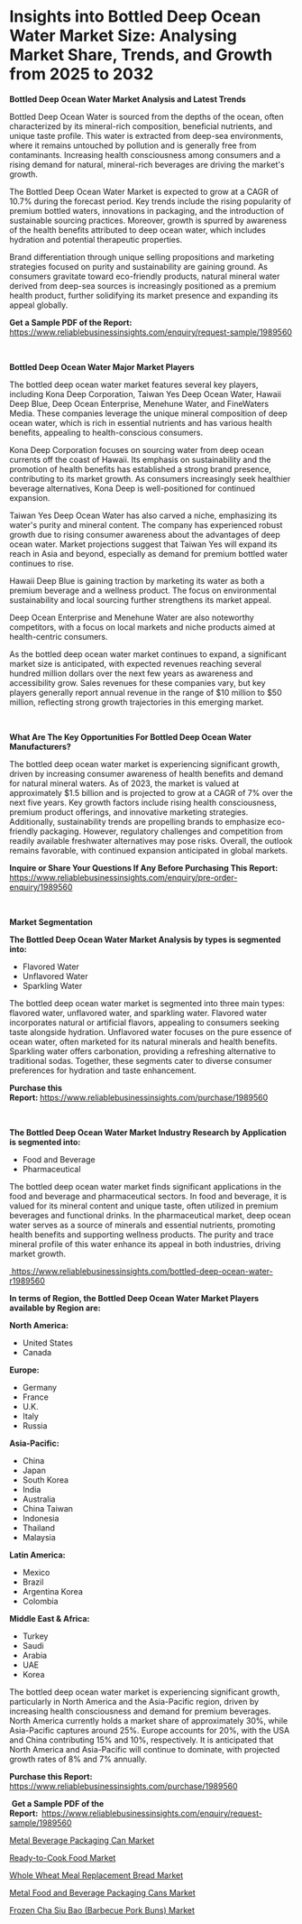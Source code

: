 <p><h1>Insights into Bottled Deep Ocean Water Market Size: Analysing Market Share, Trends, and Growth from 2025 to 2032</h1></p><p><strong>Bottled Deep Ocean Water Market Analysis and Latest Trends</strong></p>
<p><p>Bottled Deep Ocean Water is sourced from the depths of the ocean, often characterized by its mineral-rich composition, beneficial nutrients, and unique taste profile. This water is extracted from deep-sea environments, where it remains untouched by pollution and is generally free from contaminants. Increasing health consciousness among consumers and a rising demand for natural, mineral-rich beverages are driving the market's growth.</p><p>The Bottled Deep Ocean Water Market is expected to grow at a CAGR of 10.7% during the forecast period. Key trends include the rising popularity of premium bottled waters, innovations in packaging, and the introduction of sustainable sourcing practices. Moreover, growth is spurred by awareness of the health benefits attributed to deep ocean water, which includes hydration and potential therapeutic properties.</p><p>Brand differentiation through unique selling propositions and marketing strategies focused on purity and sustainability are gaining ground. As consumers gravitate toward eco-friendly products, natural mineral water derived from deep-sea sources is increasingly positioned as a premium health product, further solidifying its market presence and expanding its appeal globally.</p></p>
<p><strong>Get a Sample PDF of the Report:&nbsp;</strong> <a href="https://www.reliablebusinessinsights.com/enquiry/request-sample/1989560?utm_campaign=96&utm_medium=2&utm_source=Github&utm_content=ia&utm_term=07042025&utm_id=bottled-deep-ocean-water">https://www.reliablebusinessinsights.com/enquiry/request-sample/1989560</a></p>
<p>&nbsp;</p>
<p><strong>Bottled Deep Ocean Water Major Market Players</strong></p>
<p><p>The bottled deep ocean water market features several key players, including Kona Deep Corporation, Taiwan Yes Deep Ocean Water, Hawaii Deep Blue, Deep Ocean Enterprise, Menehune Water, and FineWaters Media. These companies leverage the unique mineral composition of deep ocean water, which is rich in essential nutrients and has various health benefits, appealing to health-conscious consumers. </p><p>Kona Deep Corporation focuses on sourcing water from deep ocean currents off the coast of Hawaii. Its emphasis on sustainability and the promotion of health benefits has established a strong brand presence, contributing to its market growth. As consumers increasingly seek healthier beverage alternatives, Kona Deep is well-positioned for continued expansion.</p><p>Taiwan Yes Deep Ocean Water has also carved a niche, emphasizing its water's purity and mineral content. The company has experienced robust growth due to rising consumer awareness about the advantages of deep ocean water. Market projections suggest that Taiwan Yes will expand its reach in Asia and beyond, especially as demand for premium bottled water continues to rise.</p><p>Hawaii Deep Blue is gaining traction by marketing its water as both a premium beverage and a wellness product. The focus on environmental sustainability and local sourcing further strengthens its market appeal. </p><p>Deep Ocean Enterprise and Menehune Water are also noteworthy competitors, with a focus on local markets and niche products aimed at health-centric consumers. </p><p>As the bottled deep ocean water market continues to expand, a significant market size is anticipated, with expected revenues reaching several hundred million dollars over the next few years as awareness and accessibility grow. Sales revenues for these companies vary, but key players generally report annual revenue in the range of $10 million to $50 million, reflecting strong growth trajectories in this emerging market.</p></p>
<p>&nbsp;</p>
<p><strong>What Are The Key Opportunities For Bottled Deep Ocean Water Manufacturers?</strong></p>
<p><p>The bottled deep ocean water market is experiencing significant growth, driven by increasing consumer awareness of health benefits and demand for natural mineral waters. As of 2023, the market is valued at approximately $1.5 billion and is projected to grow at a CAGR of 7% over the next five years. Key growth factors include rising health consciousness, premium product offerings, and innovative marketing strategies. Additionally, sustainability trends are propelling brands to emphasize eco-friendly packaging. However, regulatory challenges and competition from readily available freshwater alternatives may pose risks. Overall, the outlook remains favorable, with continued expansion anticipated in global markets.</p></p>
<p><strong>Inquire or Share Your Questions If Any Before Purchasing This Report:</strong> <a href="https://www.reliablebusinessinsights.com/enquiry/pre-order-enquiry/1989560?utm_campaign=96&utm_medium=2&utm_source=Github&utm_content=ia&utm_term=07042025&utm_id=bottled-deep-ocean-water">https://www.reliablebusinessinsights.com/enquiry/pre-order-enquiry/1989560</a></p>
<p>&nbsp;</p>
<p><strong>Market Segmentation</strong></p>
<p><strong>The Bottled Deep Ocean Water Market Analysis by types is segmented into:</strong></p>
<p><ul><li>Flavored Water</li><li>Unflavored Water</li><li>Sparkling Water</li></ul></p>
<p><p>The bottled deep ocean water market is segmented into three main types: flavored water, unflavored water, and sparkling water. Flavored water incorporates natural or artificial flavors, appealing to consumers seeking taste alongside hydration. Unflavored water focuses on the pure essence of ocean water, often marketed for its natural minerals and health benefits. Sparkling water offers carbonation, providing a refreshing alternative to traditional sodas. Together, these segments cater to diverse consumer preferences for hydration and taste enhancement.</p></p>
<p><strong>Purchase this Report:&nbsp;</strong><a href="https://www.reliablebusinessinsights.com/purchase/1989560?utm_campaign=96&utm_medium=2&utm_source=Github&utm_content=ia&utm_term=07042025&utm_id=bottled-deep-ocean-water">https://www.reliablebusinessinsights.com/purchase/1989560</a></p>
<p>&nbsp;</p>
<p><strong>The Bottled Deep Ocean Water Market Industry Research by Application is segmented into:</strong></p>
<p><ul><li>Food and Beverage</li><li>Pharmaceutical</li></ul></p>
<p><p>The bottled deep ocean water market finds significant applications in the food and beverage and pharmaceutical sectors. In food and beverage, it is valued for its mineral content and unique taste, often utilized in premium beverages and functional drinks. In the pharmaceutical market, deep ocean water serves as a source of minerals and essential nutrients, promoting health benefits and supporting wellness products. The purity and trace mineral profile of this water enhance its appeal in both industries, driving market growth.</p></p>
<p><a href="https://www.reliablebusinessinsights.com/bottled-deep-ocean-water-r1989560?utm_campaign=96&utm_medium=2&utm_source=Github&utm_content=ia&utm_term=07042025&utm_id=bottled-deep-ocean-water">&nbsp;https://www.reliablebusinessinsights.com/bottled-deep-ocean-water-r1989560</a></p>
<p><strong>In terms of Region, the Bottled Deep Ocean Water Market Players available by Region are:</strong></p>
<p>
    <p> <strong> North America: </strong>
        <ul>
            <li>United States</li>
            <li>Canada</li>
        </ul>
        </p> 
    <p> <strong> Europe: </strong>
        <ul>
            <li>Germany</li>
            <li>France</li>
            <li>U.K.</li>
            <li>Italy</li>
            <li>Russia</li>
        </ul>
        </p> 
    <p> <strong> Asia-Pacific: </strong>
        <ul>
            <li>China</li>
            <li>Japan</li>
            <li>South Korea</li>
            <li>India</li>
            <li>Australia</li>
            <li>China Taiwan</li>
            <li>Indonesia</li>
            <li>Thailand</li>
            <li>Malaysia</li>
        </ul>
        </p> 
    <p> <strong> Latin America: </strong>
        <ul>
            <li>Mexico</li>
            <li>Brazil</li>
            <li>Argentina Korea</li>
            <li>Colombia</li>
        </ul>
        </p> 
    <p> <strong> Middle East & Africa: </strong>
        <ul>
            <li>Turkey</li>
            <li>Saudi</li>
            <li>Arabia</li>
            <li>UAE</li>
            <li>Korea</li>
        </ul>
    </p>
    </p>
<p><p>The bottled deep ocean water market is experiencing significant growth, particularly in North America and the Asia-Pacific region, driven by increasing health consciousness and demand for premium beverages. North America currently holds a market share of approximately 30%, while Asia-Pacific captures around 25%. Europe accounts for 20%, with the USA and China contributing 15% and 10%, respectively. It is anticipated that North America and Asia-Pacific will continue to dominate, with projected growth rates of 8% and 7% annually.</p></p>
<p><strong>Purchase this Report: </strong><a href="https://www.reliablebusinessinsights.com/purchase/1989560?utm_campaign=96&utm_medium=2&utm_source=Github&utm_content=ia&utm_term=07042025&utm_id=bottled-deep-ocean-water">https://www.reliablebusinessinsights.com/purchase/1989560</a></p>
<p>&nbsp;<strong>Get a Sample PDF of the Report:&nbsp;&nbsp;</strong><a href="https://www.reliablebusinessinsights.com/enquiry/request-sample/1989560?utm_campaign=96&utm_medium=2&utm_source=Github&utm_content=ia&utm_term=07042025&utm_id=bottled-deep-ocean-water">https://www.reliablebusinessinsights.com/enquiry/request-sample/1989560</a></p>
<p><strong></strong></p>
<p><p><a href="https://github.com/daddskokenk4/Market-Research-Report-List-1/blob/main/metal-beverage-packaging-can-market.md?utm_campaign=96&utm_medium=2&utm_source=Github&utm_content=ia&utm_term=07042025&utm_id=bottled-deep-ocean-water">Metal Beverage Packaging Can Market</a></p><p><a href="https://github.com/kimomeifbnu26/Market-Research-Report-List-1/blob/main/ready-to-cook-food-market.md?utm_campaign=96&utm_medium=2&utm_source=Github&utm_content=ia&utm_term=07042025&utm_id=bottled-deep-ocean-water">Ready-to-Cook Food Market</a></p><p><a href="https://github.com/nicoytabiz7/Market-Research-Report-List-1/blob/main/whole-wheat-meal-replacement-bread-market.md?utm_campaign=96&utm_medium=2&utm_source=Github&utm_content=ia&utm_term=07042025&utm_id=bottled-deep-ocean-water">Whole Wheat Meal Replacement Bread Market</a></p><p><a href="https://github.com/forttgoddym7/Market-Research-Report-List-1/blob/main/metal-food-and-beverage-packaging-cans-market.md?utm_campaign=96&utm_medium=2&utm_source=Github&utm_content=ia&utm_term=07042025&utm_id=bottled-deep-ocean-water">Metal Food and Beverage Packaging Cans Market</a></p><p><a href="https://github.com/kabotcaddoub/Market-Research-Report-List-1/blob/main/frozen-cha-siu-bao-barbecue-pork-buns-market.md?utm_campaign=96&utm_medium=2&utm_source=Github&utm_content=ia&utm_term=07042025&utm_id=bottled-deep-ocean-water">Frozen Cha Siu Bao (Barbecue Pork Buns) Market</a></p></p>